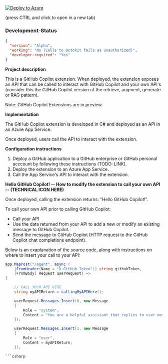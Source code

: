<a href="https://">
    <img src="https://aka.ms/deploytoazurebutton" alt="Deploy to Azure">
</a>

(press CTRL and click to open in a new tab)

### Development-Status
```json
{
  "version": "Alpha",
  "working": "No (Calls to Octokit fails as unauthorized)",
  "developer-required": "Yes"
}
```

**Project description**

This is a GitHub Copilot extension. When deployed, the extension exposes an API that can be called to interact with GitHub Copilot and your own API's (consider this the GitHub Copilot version of the retrieve, augment, generate or RAG pattern).

Note: GitHub Copilot Extensions are in preview.

**Implementation**

The GitHub Copilot extension is developed in C# and deployed as an API in an Azure App Service.

Once deployed, users call the API to interact with the extension.

**Configuration instructions**

1. Deploy a GitHub application to a GitHub enterprise or GitHub personal acccount by following these instructions (TODO: LINK).
2. Deploy the extension to an Azure App Service.
3. Call the App Service's API to interact with the extension.
      
**Hello GitHub Copilot! -- How to modify the extension to call your own API -- (TECHNICAL ICON HERE)**

Once deployed, calling the extension returns: "Hello GitHub Copilot!".

To call your own API prior to calling GitHub Copilot:
 - Call your API
 - Use the data returned from your API to add a new or modify an existing message to GitHub Copilot.
 - Send the message to GitHub Copilot (HTTP request to the GitHub Copilot chat completions endpoint).

Below is an exaplanation of the source code, along with instructions on where to insert your call to your API:

```csharp
app.MapPost("/agent", async (
    [FromHeader(Name = "X-GitHub-Token")] string githubToken, 
    [FromBody] Request userRequest) =>
{

    // CALL YOUR API HERE
    string myAPIReturn = callingMyAPIHere();

    userRequest.Messages.Insert(0, new Message
    {
        Role = "system",
        Content = "You are a helpful assistant that replies to user messages as if you are Blackbeard the Pirate."
    });

    userRequest.Messages.Insert(1, new Message
    {
        Role = "user",
        Content = myAPIReturn;
    });

```csharp
   
